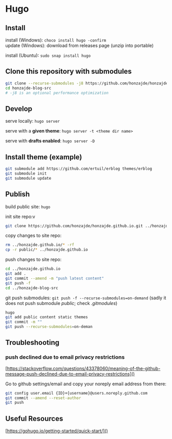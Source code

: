 # Hugo

## Install 

install (Windows):
`choco install hugo -confirm`  
update (Windows): download from releases page (unzip into portable)  

install (Ubuntu): `sudo snap install hugo`

## Clone this repository with submodules

```sh
git clone --recurse-submodules -j8 https://github.com/honzajde/honzajde-blog-src.git
cd honzajde-blog-src
# -j8 is an optional performance optimization
```

## Develop

serve locally:
`hugo server`  

serve with a **given theme**:
`hugo server -t <theme dir name>`

serve with **drafts enabled**:
`hugo server -D`

## Install theme (example)

```sh
git submodule add https://github.com/ertuil/erblog themes/erblog
git submodule init
git submodule update
```

## Publish

build public site:
`hugo`

init site repo:v

```sh
git clone https://github.com/honzajde/honzajde.github.io.git ../honzajde.github.io
```

copy changes to site repo:

```sh
rm ../honzajde.github.io/* -rf
cp -r public/* ../honzajde.github.io
```

push changes to site repo:

```sh
cd ../honzajde.github.io
git add .
git commit --amend -m "push latest content"
git push -f
cd ../honzajde-blog-src
```

git push submodules: `git push -f --recurse-submodules=on-demand` (sadly it does not push submodule _public_; check _.gitmodules_)

```sh
hugo
git add public content static themes
git commit -m ""
git push --recurse-submodules=on-deman
```

## Troubleshooting

### push declined due to email privacy restrictions

[https://stackoverflow.com/questions/43378060/meaning-of-the-github-message-push-declined-due-to-email-privacy-restrictions]()

Go to github settings/email and copy your noreply email address from there:

```sh
git config user.email {ID}+{username}@users.noreply.github.com
git commit --amend --reset-author
git push
```

## Useful Resources

[https://gohugo.io/getting-started/quick-start/]()
